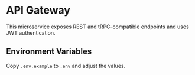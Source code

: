 # API Gateway

This microservice exposes REST and tRPC-compatible endpoints and uses JWT authentication.

## Environment Variables

Copy `.env.example` to `.env` and adjust the values.
